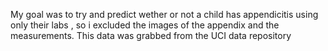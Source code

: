 My goal was to try and predict wether or not a child has appendicitis using only their labs , so i excluded the images of the appendix and the measurements. This data was grabbed from the UCI data repository

